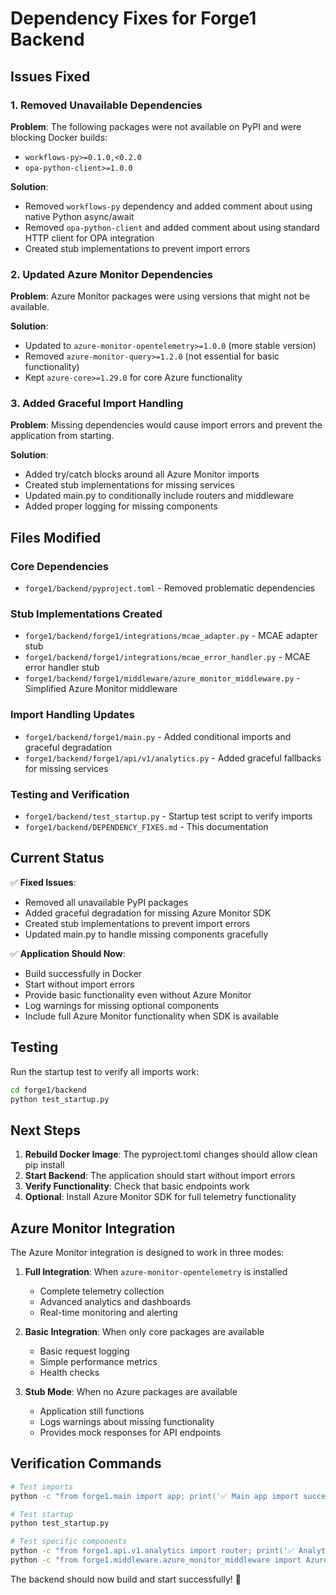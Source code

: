 # Dependency Fixes for Forge1 Backend

## Issues Fixed

### 1. Removed Unavailable Dependencies

**Problem**: The following packages were not available on PyPI and were blocking Docker builds:
- `workflows-py>=0.1.0,<0.2.0`
- `opa-python-client>=1.0.0`

**Solution**: 
- Removed `workflows-py` dependency and added comment about using native Python async/await
- Removed `opa-python-client` and added comment about using standard HTTP client for OPA integration
- Created stub implementations to prevent import errors

### 2. Updated Azure Monitor Dependencies

**Problem**: Azure Monitor packages were using versions that might not be available.

**Solution**:
- Updated to `azure-monitor-opentelemetry>=1.0.0` (more stable version)
- Removed `azure-monitor-query>=1.2.0` (not essential for basic functionality)
- Kept `azure-core>=1.29.0` for core Azure functionality

### 3. Added Graceful Import Handling

**Problem**: Missing dependencies would cause import errors and prevent the application from starting.

**Solution**:
- Added try/catch blocks around all Azure Monitor imports
- Created stub implementations for missing services
- Updated main.py to conditionally include routers and middleware
- Added proper logging for missing components

## Files Modified

### Core Dependencies
- `forge1/backend/pyproject.toml` - Removed problematic dependencies

### Stub Implementations Created
- `forge1/backend/forge1/integrations/mcae_adapter.py` - MCAE adapter stub
- `forge1/backend/forge1/integrations/mcae_error_handler.py` - MCAE error handler stub
- `forge1/backend/forge1/middleware/azure_monitor_middleware.py` - Simplified Azure Monitor middleware

### Import Handling Updates
- `forge1/backend/forge1/main.py` - Added conditional imports and graceful degradation
- `forge1/backend/forge1/api/v1/analytics.py` - Added graceful fallbacks for missing services

### Testing and Verification
- `forge1/backend/test_startup.py` - Startup test script to verify imports
- `forge1/backend/DEPENDENCY_FIXES.md` - This documentation

## Current Status

✅ **Fixed Issues**:
- Removed all unavailable PyPI packages
- Added graceful degradation for missing Azure Monitor SDK
- Created stub implementations to prevent import errors
- Updated main.py to handle missing components gracefully

✅ **Application Should Now**:
- Build successfully in Docker
- Start without import errors
- Provide basic functionality even without Azure Monitor
- Log warnings for missing optional components
- Include full Azure Monitor functionality when SDK is available

## Testing

Run the startup test to verify all imports work:

```bash
cd forge1/backend
python test_startup.py
```

## Next Steps

1. **Rebuild Docker Image**: The pyproject.toml changes should allow clean pip install
2. **Start Backend**: The application should start without import errors
3. **Verify Functionality**: Check that basic endpoints work
4. **Optional**: Install Azure Monitor SDK for full telemetry functionality

## Azure Monitor Integration

The Azure Monitor integration is designed to work in three modes:

1. **Full Integration**: When `azure-monitor-opentelemetry` is installed
   - Complete telemetry collection
   - Advanced analytics and dashboards
   - Real-time monitoring and alerting

2. **Basic Integration**: When only core packages are available
   - Basic request logging
   - Simple performance metrics
   - Health checks

3. **Stub Mode**: When no Azure packages are available
   - Application still functions
   - Logs warnings about missing functionality
   - Provides mock responses for API endpoints

## Verification Commands

```bash
# Test imports
python -c "from forge1.main import app; print('✅ Main app import successful')"

# Test startup
python test_startup.py

# Test specific components
python -c "from forge1.api.v1.analytics import router; print('✅ Analytics API available')"
python -c "from forge1.middleware.azure_monitor_middleware import AzureMonitorMiddleware; print('✅ Azure Monitor middleware available')"
```

The backend should now build and start successfully! 🎉